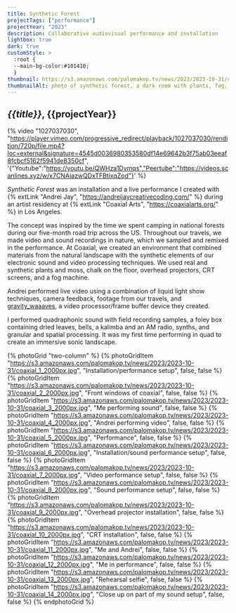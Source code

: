 ```yaml
---
title: Synthetic Forest
projectTags: ["performance"]
projectYear: "2023"
description: Collaborative audiovisual performance and installation
lightbox: true
dark: true
customStyle: >
  :root {
  --main-bg-color:#101410;
  }
thumbnail: https://s3.amazonaws.com/palomakop.tv/news/2023/2023-10-31/synthetic_forest_1440px.jpg
thumbnailAlt: photo of synthetic forest, a dark room with plants, fog, and a video projector
---
```


## *{{title}}*, {{projectYear}}

{% video "1027037030", "https://player.vimeo.com/progressive_redirect/playback/1027037030/rendition/720p/file.mp4?loc=external&signature=4545d0036980353580df14e69642b3f75ab03eeaf8fcbcf5162f5941de8350cf", '{"Youtube":"https://youtu.be/QWHza1Dvmqs","Peertube":"https://videos.scanlines.xyz/w/x7CNAiazwQDxTFBtixqZod"}' %}

*Synthetic Forest* was an installation and a live performance I created with {% extLink "Andrei Jay", "https://andreijaycreativecoding.com/" %} during an artist residency at {% extLink "Coaxial Arts", "https://coaxialarts.org/" %} in Los Angeles.

The concept was inspired by the time we spent camping in national forests during our five-month road trip across the US. Throughout our travels, we made video and sound recordings in nature, which we sampled and remixed in the performance. At Coaxial, we created an environment that combined materials from the natural landscape with the synthetic elements of our electronic sound and video processing techniques. We used real and synthetic plants and moss, chalk on the floor, overhead projectors, CRT screens, and a fog machine.

Andrei performed live video using a combination of liquid light show techniques, camera feedback, footage from our travels, and <a href="https://andreijaycreativecoding.com/GRAVITY_WAAAVES" rel="noopener" target="_blank">gravity_waaaves</a>, a video processor/frame buffer device they created.

I performed quadraphonic sound with field recording samples, a foley box containing dried leaves, bells, a kalimba and an AM radio, synths, and granular and spatial processing. It was my first time performing in quad to create an immersive sonic landscape.

{% photoGrid "two-column" %}
{% photoGridItem "https://s3.amazonaws.com/palomakop.tv/news/2023/2023-10-31/coaxial_1_2000px.jpg", "Installation/performance setup", false, false %}
{% photoGridItem "https://s3.amazonaws.com/palomakop.tv/news/2023/2023-10-31/coaxial_2_2000px.jpg", "Front windows of coaxial", false, false %}
{% photoGridItem "https://s3.amazonaws.com/palomakop.tv/news/2023/2023-10-31/coaxial_3_2000px.jpg", "Me performing sound", false, false %}
{% photoGridItem "https://s3.amazonaws.com/palomakop.tv/news/2023/2023-10-31/coaxial_4_2000px.jpg", "Andrei performing video", false, false %}
{% photoGridItem "https://s3.amazonaws.com/palomakop.tv/news/2023/2023-10-31/coaxial_5_2000px.jpg", "Performance", false, false %}
{% photoGridItem "https://s3.amazonaws.com/palomakop.tv/news/2023/2023-10-31/coaxial_6_2000px.jpg", "Installation/sound performance setup", false, false %}
{% photoGridItem "https://s3.amazonaws.com/palomakop.tv/news/2023/2023-10-31/coaxial_7_2000px.jpg", "Video performance setup", false, false %}
{% photoGridItem "https://s3.amazonaws.com/palomakop.tv/news/2023/2023-10-31/coaxial_8_2000px.jpg", "Sound performance setup", false, false %}
{% photoGridItem "https://s3.amazonaws.com/palomakop.tv/news/2023/2023-10-31/coaxial_9_2000px.jpg", "Overhead projector installation", false, false %}
{% photoGridItem "https://s3.amazonaws.com/palomakop.tv/news/2023/2023-10-31/coaxial_10_2000px.jpg", "CRT installation", false, false %}
{% photoGridItem "https://s3.amazonaws.com/palomakop.tv/news/2023/2023-10-31/coaxial_11_2000px.jpg", "Me and Andrei", false, false %}
{% photoGridItem "https://s3.amazonaws.com/palomakop.tv/news/2023/2023-10-31/coaxial_12_2000px.jpg", "Me in performance", false, false %}
{% photoGridItem "https://s3.amazonaws.com/palomakop.tv/news/2023/2023-10-31/coaxial_13_2000px.jpg", "Rehearsal selfie", false, false %}
{% photoGridItem "https://s3.amazonaws.com/palomakop.tv/news/2023/2023-10-31/coaxial_14_2000px.jpg", "Close up on part of my sound setup", false, false %}
{% endphotoGrid %}
